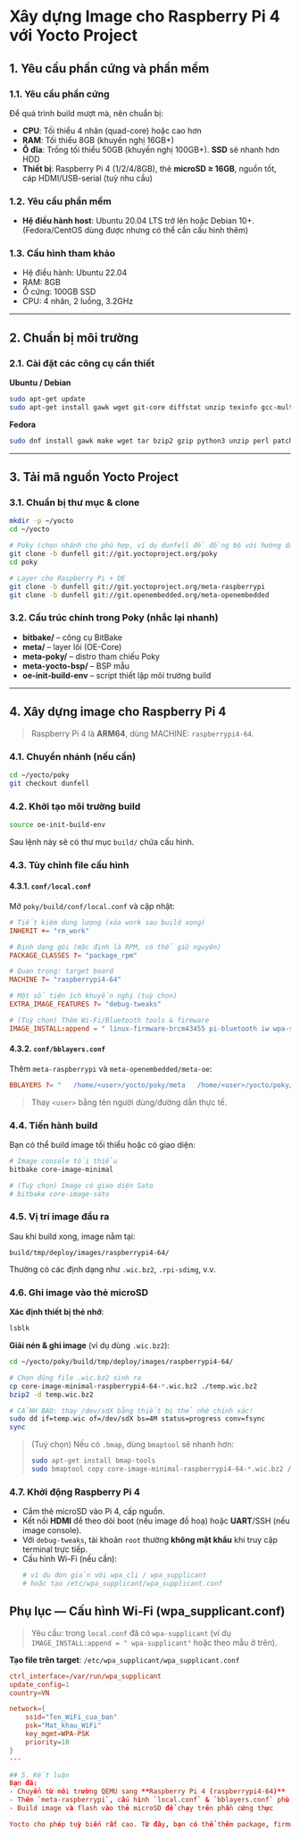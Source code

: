 # Xây dựng Image cho Raspberry Pi 4 với Yocto Project

## 1. Yêu cầu phần cứng và phần mềm

### 1.1. Yêu cầu phần cứng
Để quá trình build mượt mà, nên chuẩn bị:
- **CPU**: Tối thiểu 4 nhân (quad-core) hoặc cao hơn
- **RAM**: Tối thiểu 8GB (khuyến nghị 16GB+)
- **Ổ đĩa**: Trống tối thiểu 50GB (khuyến nghị 100GB+). **SSD** sẽ nhanh hơn HDD
- **Thiết bị**: Raspberry Pi 4 (1/2/4/8GB), thẻ **microSD ≥ 16GB**, nguồn tốt, cáp HDMI/USB-serial (tuỳ nhu cầu)

### 1.2. Yêu cầu phần mềm
- **Hệ điều hành host**: Ubuntu 20.04 LTS trở lên hoặc Debian 10+. (Fedora/CentOS dùng được nhưng có thể cần cấu hình thêm)

### 1.3. Cấu hình tham khảo
- Hệ điều hành: Ubuntu 22.04  
- RAM: 8GB  
- Ổ cứng: 100GB SSD  
- CPU: 4 nhân, 2 luồng, 3.2GHz  

---

## 2. Chuẩn bị môi trường

### 2.1. Cài đặt các công cụ cần thiết

**Ubuntu / Debian**
```bash
sudo apt-get update
sudo apt-get install gawk wget git-core diffstat unzip texinfo gcc-multilib   build-essential chrpath socat cpio python3 python3-pip python3-pexpect   xz-utils debianutils iputils-ping libsdl1.2-dev xterm vim zstd liblz4-tool
```

**Fedora**
```bash
sudo dnf install gawk make wget tar bzip2 gzip python3 unzip perl patch   diffutils diffstat git cpp gcc gcc-c++ glibc-devel texinfo chrpath   ccache perl-Data-Dumper perl-Text-ParseWords perl-Thread-Queue perl-bignum socat   python3-pexpect findutils which file cpio python3-pip xz SDL-devel xterm zstd lz4
```

---

## 3. Tải mã nguồn Yocto Project

### 3.1. Chuẩn bị thư mục & clone
```bash
mkdir -p ~/yocto
cd ~/yocto

# Poky (chọn nhánh cho phù hợp, ví dụ dunfell để đồng bộ với hướng dẫn)
git clone -b dunfell git://git.yoctoproject.org/poky
cd poky

# Layer cho Raspberry Pi + OE
git clone -b dunfell git://git.yoctoproject.org/meta-raspberrypi
git clone -b dunfell git://git.openembedded.org/meta-openembedded
```

### 3.2. Cấu trúc chính trong Poky (nhắc lại nhanh)
- **bitbake/** – công cụ BitBake
- **meta/** – layer lõi (OE-Core)
- **meta-poky/** – distro tham chiếu Poky
- **meta-yocto-bsp/** – BSP mẫu
- **oe-init-build-env** – script thiết lập môi trường build

---

## 4. Xây dựng image cho Raspberry Pi 4

> Raspberry Pi 4 là **ARM64**, dùng MACHINE: `raspberrypi4-64`.

### 4.1. Chuyển nhánh (nếu cần)
```bash
cd ~/yocto/poky
git checkout dunfell
```

### 4.2. Khởi tạo môi trường build
```bash
source oe-init-build-env
```
Sau lệnh này sẽ có thư mục `build/` chứa cấu hình.

### 4.3. Tùy chỉnh file cấu hình

#### 4.3.1. `conf/local.conf`
Mở `poky/build/conf/local.conf` và cập nhật:
```conf
# Tiết kiệm dung lượng (xóa work sau build xong)
INHERIT += "rm_work"

# Định dạng gói (mặc định là RPM, có thể giữ nguyên)
PACKAGE_CLASSES ?= "package_rpm"

# Quan trọng: target board
MACHINE ?= "raspberrypi4-64"

# Một số tiện ích khuyến nghị (tuỳ chọn)
EXTRA_IMAGE_FEATURES ?= "debug-tweaks"

# (Tuỳ chọn) Thêm Wi-Fi/Bluetooth tools & firmware
IMAGE_INSTALL:append = " linux-firmware-brcm43455 pi-bluetooth iw wpa-supplicant bluez5"
```

#### 4.3.2. `conf/bblayers.conf`
Thêm `meta-raspberrypi` và `meta-openembedded/meta-oe`:
```conf
BBLAYERS ?= "   /home/<user>/yocto/poky/meta   /home/<user>/yocto/poky/meta-poky   /home/<user>/yocto/poky/meta-yocto-bsp   /home/<user>/yocto/poky/meta-raspberrypi   /home/<user>/yocto/poky/meta-openembedded/meta-oe "
```
> Thay `<user>` bằng tên người dùng/đường dẫn thực tế.

### 4.4. Tiến hành build
Bạn có thể build image tối thiểu hoặc có giao diện:
```bash
# Image console tối thiểu
bitbake core-image-minimal

# (Tuỳ chọn) Image có giao diện Sato
# bitbake core-image-sato
```

### 4.5. Vị trí image đầu ra
Sau khi build xong, image nằm tại:
```
build/tmp/deploy/images/raspberrypi4-64/
```
Thường có các định dạng như `.wic.bz2`, `.rpi-sdimg`, v.v.

### 4.6. Ghi image vào thẻ microSD

**Xác định thiết bị thẻ nhớ**:
```bash
lsblk
```

**Giải nén & ghi image** (ví dụ dùng `.wic.bz2`):
```bash
cd ~/yocto/poky/build/tmp/deploy/images/raspberrypi4-64/

# Chọn đúng file .wic.bz2 sinh ra
cp core-image-minimal-raspberrypi4-64-*.wic.bz2 ./temp.wic.bz2
bzip2 -d temp.wic.bz2

# CẢNH BÁO: thay /dev/sdX bằng thiết bị thẻ nhớ chính xác!
sudo dd if=temp.wic of=/dev/sdX bs=4M status=progress conv=fsync
sync
```
> (Tuỳ chọn) Nếu có `.bmap`, dùng `bmaptool` sẽ nhanh hơn:
> ```bash
> sudo apt-get install bmap-tools
> sudo bmaptool copy core-image-minimal-raspberrypi4-64-*.wic.bz2 /dev/sdX
> ```

### 4.7. Khởi động Raspberry Pi 4
- Cắm thẻ microSD vào Pi 4, cấp nguồn.  
- Kết nối **HDMI** để theo dõi boot (nếu image đồ hoạ) hoặc **UART**/SSH (nếu image console).  
- Với `debug-tweaks`, tài khoản `root` thường **không mật khẩu** khi truy cập terminal trực tiếp.  
- Cấu hình Wi-Fi (nếu cần):
  ```bash
  # ví dụ đơn giản với wpa_cli / wpa_supplicant
  # hoặc tạo /etc/wpa_supplicant/wpa_supplicant.conf
  ```

## Phụ lục — Cấu hình Wi-Fi (wpa_supplicant.conf)

> Yêu cầu: trong `local.conf` đã có `wpa-supplicant` (ví dụ `IMAGE_INSTALL:append = " wpa-supplicant"` hoặc theo mẫu ở trên).

**Tạo file trên target**: `/etc/wpa_supplicant/wpa_supplicant.conf`
```conf
ctrl_interface=/var/run/wpa_supplicant
update_config=1
country=VN

network={
    ssid="Ten_WiFi_cua_ban"
    psk="Mat_khau_WiFi"
    key_mgmt=WPA-PSK
    priority=10
}
---

## 5. Kết luận
Bạn đã:
- Chuyển từ môi trường QEMU sang **Raspberry Pi 4 (raspberrypi4-64)**  
- Thêm `meta-raspberrypi`, cấu hình `local.conf` & `bblayers.conf` phù hợp  
- Build image và flash vào thẻ microSD để chạy trên phần cứng thực

Yocto cho phép tuỳ biến rất cao. Từ đây, bạn có thể thêm package, firmware, UI (Sato/Wayland), hoặc tích hợp CI/CD theo nhu cầu.

